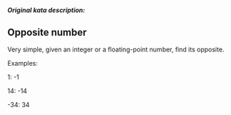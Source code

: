 ##### Original kata description:

## Opposite number

Very simple, given an integer or a floating-point number, find its opposite.

Examples:

1: -1

14: -14

-34: 34